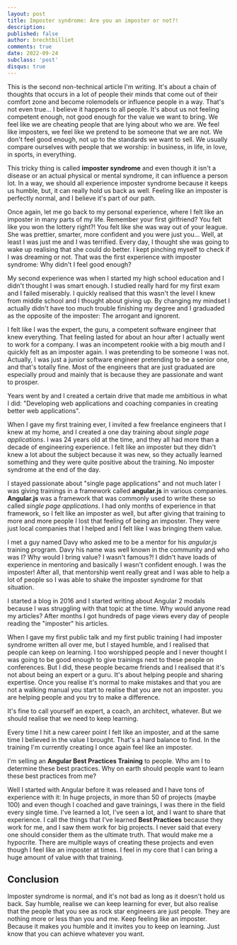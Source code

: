 ```yaml
---
layout: post
title: Imposter syndrome: Are you an imposter or not?!
description:  
published: false
author: brechtbilliet
comments: true
date: 2022-09-24
subclass: 'post'
disqus: true
---
```


This is the second non-technical article I'm writing. It's about a chain of thoughts that occurs in a lot of people their minds
that come out of their comfort zone and become rolemodels or influence people in a way. That's not even true...
I believe it happens to all people.
It's about us not feeling competent enough, not good enough for the value we want to bring.
We feel like we are cheating people that are lying about who we are. We feel like imposters, we feel like we
pretend to be someone that we are not. We don't feel good enough, not up to the standards we want to sell.
We usually compare ourselves with people that we worship: in business, in life, in love, in sports, in everything.

This tricky thing is called **imposter syndrome** and even though it isn't a disease or an actual physical or mental syndrome,
it can influence a person lot. In a way, we should all experience imposter syndrome because it keeps us humble, but, 
it can really hold us back as well. Feeling like an imposter is perfectly normal, and I believe it's part of our path.

Once again, let me go back to my personal experience, where I felt like an imposter in many parts of my life.
Remember your first girlfriend? You felt like you won the lottery right?! You felt like she was way out of your league.
She was prettier, smarter, more confident and you were just you... Well, at least I was just me and I was terrified.
Every day, I thought she was going to wake up realising that she could do better. I kept pinching myself to check if
I was dreaming or not.
That was the first experience with imposter syndrome: Why didn't I feel good enough?

My second experience was when I started my high school education and I didn't thought I was smart enough.
I studied really hard for my first exam and I failed miserably. I quickly realised that this wasn't the level I knew from
middle school and I thought about giving up. By changing my mindset I actually didn't have too much trouble finishing my
degree and I graduaded as the opposite of the imposter: The arrogant and ignorent.

I felt like I was the expert, the guru, a competent software engineer that knew everything.
That feeling lasted for about an hour after I actually went to work for a company. I was an incompetent rookie with a big mouth and
I quickly felt as an imposter again. I was pretending to be someone I was not. Actually, I was just a junior software engineer pretending to be a senior one,
and that's totally fine. Most of the engineers that are just graduated are especially proud and mainly that is because they are passionate
and want to prosper.

Years went by and I created a certain drive that made me ambitious in what I did:
"Developing web applications and coaching companies in creating better web applications".

When I gave my first training ever, I invited a few freelance engineers that I knew at my home, and I created a one day training about *single page applications*.
I was 24 years old at the time, and they all had more than a decade of engineering experience. I felt like an imposter but they didn't knew a lot about the subject because it was new,
so they actually learned something and they were quite positive about the training. No imposter syndrome at the end of the day.

I stayed passionate about "single page applications" and not much later I was giving trainings in a framework called **angular.js** in various companies.
**Angular.js** was a framework that was commonly used to write these so called *single page applications*.
I had only months of experience in that framework, so I felt like an imposter as well, but after giving that training to more and more people
I lost that feeling of being an imposter. They were just local companies that I helped and I felt like I was bringing them value.

I met a guy named Davy who asked me to be a mentor for his *angular.js* training program. Davy his name was well known in the community and who was I?
Why would I bring value? I wasn't famous?! I didn't have loads of experience in mentoring and basically I wasn't confident enough. I was the imposter!
After all, that mentorship went really great and I was able to help a lot of people so I was able to shake the imposter syndrome for that situation.

I started a blog in 2016 and I started writing about Angular 2 modals because I was struggling with that topic at the time.
Why would anyone read my articles? After months I got hundreds of page views every day of people reading the "imposter" his articles.

When I gave my first public talk and my first public training I had imposter syndrome written all over me, but I stayed humble, and I realised that people
can keep on learning. I too worshipped people and I never thought I was going to be good enough to give trainings next to these people on conferences.
But I did, these people became friends and I realised that it's not about being an expert or a guru. It's about helping people and sharing expertise.
Once you realise it's normal to make mistakes and that you are not a walking manual you start to realise that you are not an imposter.
you are helping people and you try to make a difference. 

It's fine to call yourself an expert, a coach, an architect, whatever. But we should realise that we need to keep learning.

Every time I hit a new career point I felt like an imposter, and at the same time I believed in the value I brought. That's
a hard balance to find. In the training I'm currently creating I once again feel like an imposter.

I'm selling an **Angular Best Practices Training** to people. Who am I to determine these best practices.
Why on earth should people want to learn these best practices from me?

Well I started with Angular before it was released and I have tons of experience with it: In huge projects, in more than 50 of projects (maybe 100)
and even though I coached and gave trainings, I was there in the field every single time. I've learned a lot, I've seen a lot, and I want to share that experience.
I call the things that I've learned **Best Practices** because they work for me, and I saw them work for big projects. I never said that every one should consider them as the ultimate truth.
That would make me a hypocrite. There are multiple ways of creating these projects and even though I feel like an imposter at times. I feel in my core that I
can bring a huge amount of value with that training.

## Conclusion

Imposter syndrome is normal, and it's not bad as long as it doesn't hold us back.
Say humble, realise we can keep learning for ever, but also realise that the people that you see as
rock star engineers are just people. They are nothing more or less than you and me. Keep feeling like an imposter.
Because it makes you humble and it invites you to keep on learning. Just know that you can achieve whatever you want.
